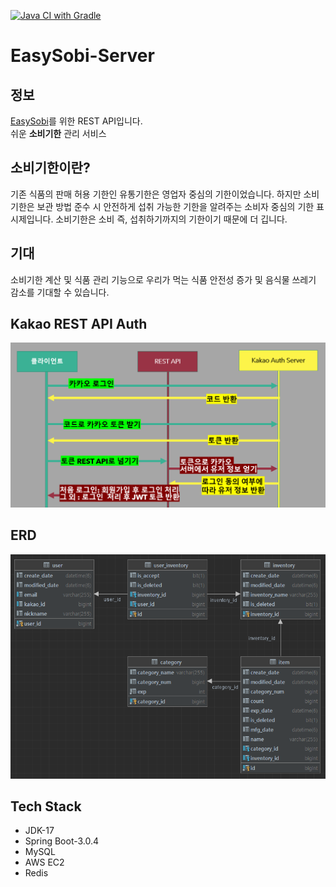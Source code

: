 [![Java CI with Gradle](https://github.com/YehyeokBang/EasySobi-Server/actions/workflows/github-actions.yml/badge.svg)](https://github.com/YehyeokBang/EasySobi-Server/actions/workflows/github-actions.yml)
# EasySobi-Server
 

## 정보

[EasySobi](https://github.com/YehyeokBang/EasySobi-React-app)를 위한 REST API입니다.  
쉬운 <b>소비기한</b> 관리 서비스

## 소비기한이란?
기존 식품의 판매 허용 기한인 유통기한은 영업자 중심의 기한이었습니다.
하지만 소비기한은 보관 방법 준수 시 안전하게 섭취 가능한
기한을 알려주는 소비자 중심의 기한 표시제입니다.
소비기한은 소비 즉, 섭취하기까지의 기한이기 때문에 더 깁니다.

## 기대
소비기한 계산 및 식품 관리 기능으로 우리가 먹는
식품 안전성 증가 및 음식물 쓰레기 감소를 기대할 수 있습니다.

## Kakao REST API Auth
![img.png](img/auth.png)

## ERD
![img.png](img/ERD.png)

## Tech Stack

- JDK-17
- Spring Boot-3.0.4
- MySQL
- AWS EC2
- Redis
